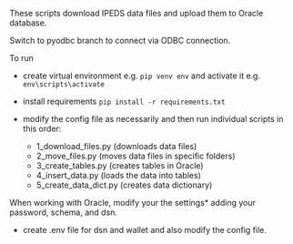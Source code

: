 These scripts download IPEDS data files and upload them to Oracle database.

Switch to pyodbc branch to connect via ODBC connection.

To run
 - create virtual environment e.g. ```pip venv env``` and activate it e.g. ```env\scripts\activate```
 - install requirements ```pip install -r requirements.txt```
 - modify the config file as necessarily and then run individual scripts in this order:
   
    - 1_download_files.py (downloads data files)
    - 2_move_files.py (moves data files in specific folders)
    - 3_create_tables.py (creates tables in Oracle)
    - 4_insert_data.py (loads the data into tables)
    - 5_create_data_dict.py (creates data dictionary)

When working with Oracle, modify your the settings* adding your password, schema, and dsn.
 * create .env file for dsn and wallet and also modify the config file.
